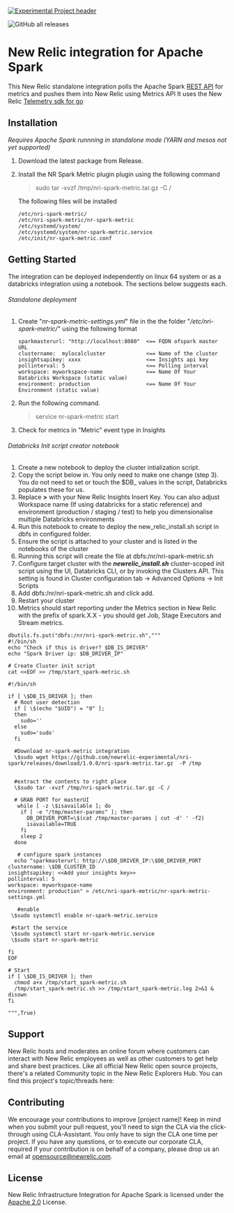 [![Experimental Project header](https://github.com/newrelic/opensource-website/raw/master/src/images/categories/Experimental.png)](https://opensource.newrelic.com/oss-category/#experimental)

<img alt="GitHub all releases" src="https://img.shields.io/github/downloads/newrelic-experimental/nri-spark/total?style=plastic">

# New Relic integration for Apache Spark 

This New Relic  standalone integration polls the Apache Spark [REST API](https://spark.apache.org/docs/latest/monitoring.html#rest-api) for metrics and pushes them into New Relic  using Metrics API
It uses the New Relic [Telemetry sdk for go](https://github.com/newrelic/newrelic-telemetry-sdk-go)

## Installation

*Requires Apache Spark runnning in standalone mode (YARN and mesos not yet supported)*

1. Download the latest package from Release.
2. Install the NR Spark Metric plugin plugin using the following command 
    > sudo tar -xvzf /tmp/nri-spark-metric.tar.gz -C /

    The following files will be installed 
    ```
    /etc/nri-spark-metric/
    /etc/nri-spark-metric/nr-spark-metric
    /etc/systemd/system/
    /etc/systemd/system/nr-spark-metric.service
    /etc/init/nr-spark-metric.conf
    ```


## Getting Started

The integration can be deployed independently on linux 64 system or as a databricks integration using a notebook. The sections below suggests each.


###### Standalone deployment 

1. Create "*nr-spark-metric-settings.yml*" file in the the folder "*/etc/nri-spark-metric/*"  using the following format
    ```
    sparkmasterurl: "http://localhost:8080"  <== FQDN ofspark master URL
    clustername:  mylocalcluster             <== Name of the cluster
    insightsapikey: xxxx                     <== Insights api key
    pollinterval: 5                          <== Polling interval
    workspace: myworkspace-name              <== Name Of Your Databricks Workspace (static value)
    environment: production                  <== Name Of Your Environment (static value)
    ```
2. Run the following command.
    > service nr-spark-metric start

3. Check for metrics in "Metric" event type in Insights




###### Databricks Init script creator notebook



1. Create a new notebook to deploy the cluster intialization script. 
2. Copy the script below in. You only need to make one change (step 3). You do not need to set or touch the $DB_ values in the script, Databricks populates these for us. 
3. Replace **<Add your insights key>>** with your New Relic Insights Insert Key. You can also adjust Workspace name (If using databricks for a static reference) and environment (production / staging / test) to help you dimensionalise multiple Databricks environments
4. Run this notebook to create to deploy the new_relic_install.sh script in dbfs in configured folder.
5. Ensure the script is attached to your cluster and is listed in the notebooks of the cluster
6. Running this script will create the file at dbfs:/nr/nri-spark-metric.sh
7. Configure target cluster with the ***newrelic_install.sh*** cluster-scoped init script using the UI, Databricks CLI, or by invoking the Clusters API. This setting is found in Cluster configuration tab -> Advanced Options -> Init Scripts
8. Add dbfs:/nr/nri-spark-metric.sh and click add. 
9. Restart your cluster
10. Metrics should start reporting under the Metrics section in New Relic with the prefix of spark.X.X - you should get Job, Stage Executors and Stream metrics.

```
dbutils.fs.put("dbfs:/nr/nri-spark-metric.sh",""" 
#!/bin/sh
echo "Check if this is driver? $DB_IS_DRIVER"
echo "Spark Driver ip: $DB_DRIVER_IP"

# Create Cluster init script
cat <<EOF >> /tmp/start_spark-metric.sh

#!/bin/sh

if [ \$DB_IS_DRIVER ]; then
  # Root user detection
  if [ \$(echo "$UID") = "0" ];                                      
  then                                                                     
    sudo=''                                                                
  else
    sudo='sudo'                                                        
  fi

  #Download nr-spark-metric integration
  \$sudo wget https://github.com/newrelic-experimental/nri-spark/releases/download/1.0.0/nri-spark-metric.tar.gz  -P /tmp


  #extract the contents to right place
  \$sudo tar -xvzf /tmp/nri-spark-metric.tar.gz -C /

  # GRAB PORT for masterUI
   while [ -z \$isavailable ]; do
    if [ -e "/tmp/master-params" ]; then
      DB_DRIVER_PORT=\$(cat /tmp/master-params | cut -d' ' -f2)
      isavailable=TRUE
    fi
    sleep 2
  done
  
   # configure spark instances
  echo "sparkmasterurl: http://\$DB_DRIVER_IP:\$DB_DRIVER_PORT
clustername: \$DB_CLUSTER_ID
insightsapikey: <<Add your insights key>>
pollinterval: 5 
workspace: myworkspace-name
environment: production" > /etc/nri-spark-metric/nr-spark-metric-settings.yml

   #enable 
 \$sudo systemctl enable nr-spark-metric.service
 
 #start the service 
 \$sudo systemctl start nr-spark-metric.service
 \$sudo start nr-spark-metric

fi
EOF

# Start 
if [ \$DB_IS_DRIVER ]; then
  chmod a+x /tmp/start_spark-metric.sh
  /tmp/start_spark-metric.sh >> /tmp/start_spark-metric.log 2>&1 & disown
fi

""",True)
```

## Support

New Relic hosts and moderates an online forum where customers can interact with New Relic employees as well as other customers to get help and share best practices. Like all official New Relic open source projects, there's a related Community topic in the New Relic Explorers Hub. You can find this project's topic/threads here:


## Contributing
We encourage your contributions to improve [project name]! Keep in mind when you submit your pull request, you'll need to sign the CLA via the click-through using CLA-Assistant. You only have to sign the CLA one time per project.
If you have any questions, or to execute our corporate CLA, required if your contribution is on behalf of a company,  please drop us an email at opensource@newrelic.com.

## License
New Relic Infrastructure Integration for Apache Spark is licensed under the [Apache 2.0](http://apache.org/licenses/LICENSE-2.0.txt) License.

